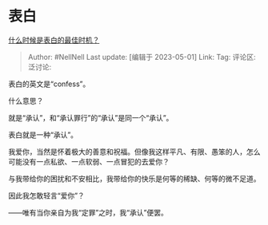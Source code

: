 # 表白
[什么时候是表白的最佳时机？](https://www.zhihu.com/question/19650739/answer/3008046251)

> Author: #NellNell
> Last update: [编辑于 2023-05-01]
> Link:
> Tag: 
> 评论区:
> 泛讨论:

表白的英文是“confess”。

什么意思？

就是“承认”，和“承认罪行”的“承认”是同一个“承认”。

表白就是一种“承认”。

我爱你，当然是怀着极大的善意和祝福。但像我这样平凡、有限、愚笨的人，怎么可能没有一点私欲、一点软弱、一点冒犯的去爱你？

与我带给你的困扰和不安相比，我带给你的快乐是何等的稀缺、何等的微不足道。

因此我怎敢轻言“爱你”？

——唯有当你亲自为我“定罪”之时，我“承认”便罢。